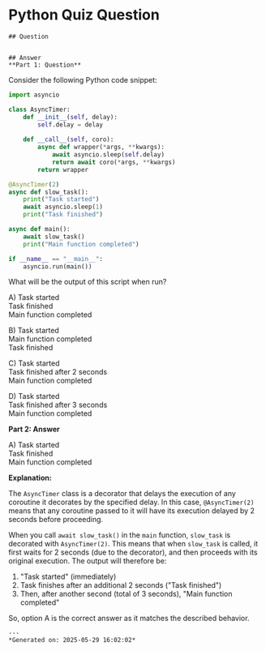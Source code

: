 # Python Quiz Question
    
    ## Question
    
    
    ## Answer
    **Part 1: Question**

Consider the following Python code snippet:

```python
import asyncio

class AsyncTimer:
    def __init__(self, delay):
        self.delay = delay
    
    def __call__(self, coro):
        async def wrapper(*args, **kwargs):
            await asyncio.sleep(self.delay)
            return await coro(*args, **kwargs)
        return wrapper

@AsyncTimer(2)
async def slow_task():
    print("Task started")
    await asyncio.sleep(1)
    print("Task finished")

async def main():
    await slow_task()
    print("Main function completed")

if __name__ == "__main__":
    asyncio.run(main())
```

What will be the output of this script when run?

A) Task started  
   Task finished  
   Main function completed

B) Task started  
   Main function completed  
   Task finished  

C) Task started  
   Task finished after 2 seconds  
   Main function completed

D) Task started  
   Task finished after 3 seconds  
   Main function completed

**Part 2: Answer**

A) Task started  
   Task finished  
   Main function completed

**Explanation:** 

The `AsyncTimer` class is a decorator that delays the execution of any coroutine it decorates by the specified delay. In this case, `@AsyncTimer(2)` means that any coroutine passed to it will have its execution delayed by 2 seconds before proceeding.

When you call `await slow_task()` in the `main` function, `slow_task` is decorated with `AsyncTimer(2)`. This means that when `slow_task` is called, it first waits for 2 seconds (due to the decorator), and then proceeds with its original execution. The output will therefore be:

1. "Task started" (immediately)
2. Task finishes after an additional 2 seconds ("Task finished")
3. Then, after another second (total of 3 seconds), "Main function completed"

So, option A is the correct answer as it matches the described behavior.
    
    ---
    *Generated on: 2025-05-29 16:02:02*
    